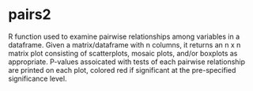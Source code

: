 # pairs2
R function used to examine pairwise relationships among variables in a dataframe. Given a matrix/dataframe with n columns, it returns an n x n matrix plot consisting of scatterplots, mosaic plots, and/or boxplots as appropriate. P-values assoicated with tests of each pairwise relationship are printed on each plot, colored red if significant at the pre-specified significance level.
